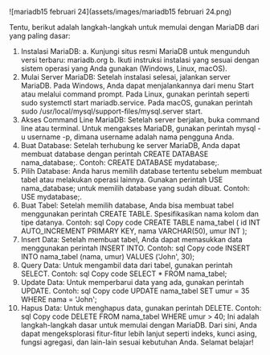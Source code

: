 ![mariadb15 februari 24](assets/images/mariadb15 februari 24.png)


Tentu, berikut adalah langkah-langkah untuk memulai dengan MariaDB dari yang paling dasar:
1. Instalasi MariaDB:
a. Kunjungi situs resmi MariaDB untuk mengunduh versi terbaru: mariadb.org
b. Ikuti instruksi instalasi yang sesuai dengan sistem operasi yang Anda gunakan (Windows, Linux, macOS).
2. Mulai Server MariaDB:
Setelah instalasi selesai, jalankan server MariaDB.
Pada Windows, Anda dapat menjalankannya dari menu Start atau melalui command prompt.
Pada Linux, gunakan perintah seperti sudo systemctl start mariadb.service.
Pada macOS, gunakan perintah sudo /usr/local/mysql/support-files/mysql.server start.
3. Akses Command Line MariaDB:
Setelah server berjalan, buka command line atau terminal.
Untuk mengakses MariaDB, gunakan perintah mysql -u username -p, dimana username adalah nama pengguna Anda.
4. Buat Database:
Setelah terhubung ke server MariaDB, Anda dapat membuat database dengan perintah CREATE DATABASE nama_database;.
Contoh: CREATE DATABASE mydatabase;.
5. Pilih Database:
Anda harus memilih database tertentu sebelum membuat tabel atau melakukan operasi lainnya.
Gunakan perintah USE nama_database; untuk memilih database yang sudah dibuat.
Contoh: USE mydatabase;.
6. Buat Tabel:
Setelah memilih database, Anda bisa membuat tabel menggunakan perintah CREATE TABLE.
Spesifikasikan nama kolom dan tipe datanya.
Contoh:
sql
Copy code
CREATE TABLE nama_tabel (
    id INT AUTO_INCREMENT PRIMARY KEY,
    nama VARCHAR(50),
    umur INT
);
7. Insert Data:
Setelah membuat tabel, Anda dapat memasukkan data menggunakan perintah INSERT INTO.
Contoh:
sql
Copy code
INSERT INTO nama_tabel (nama, umur) VALUES ('John', 30);
8. Query Data:
Untuk mengambil data dari tabel, gunakan perintah SELECT.
Contoh:
sql
Copy code
SELECT * FROM nama_tabel;
9. Update Data:
Untuk memperbarui data yang ada, gunakan perintah UPDATE.
Contoh:
sql
Copy code
UPDATE nama_tabel SET umur = 35 WHERE nama = 'John';
10. Hapus Data:
Untuk menghapus data, gunakan perintah DELETE.
Contoh:
sql
Copy code
DELETE FROM nama_tabel WHERE umur > 40;
Ini adalah langkah-langkah dasar untuk memulai dengan MariaDB. Dari sini, Anda dapat mengeksplorasi fitur-fitur lebih lanjut seperti indeks, kunci asing, fungsi agregasi, dan lain-lain sesuai kebutuhan Anda. Selamat belajar!
